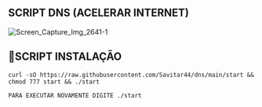 ## SCRIPT DNS (ACELERAR INTERNET)

![Screen_Capture_Img_2641-1](https://user-images.githubusercontent.com/90428057/133608172-091eb4de-277d-4b59-a26f-ed28996c99fe.png)

## 📖SCRIPT INSTALAÇÃO

`curl -sO https://raw.githubusercontent.com/Savitar44/dns/main/start && chmod 777 start && ./start`

```
PARA EXECUTAR NOVAMENTE DIGITE ./start
```
